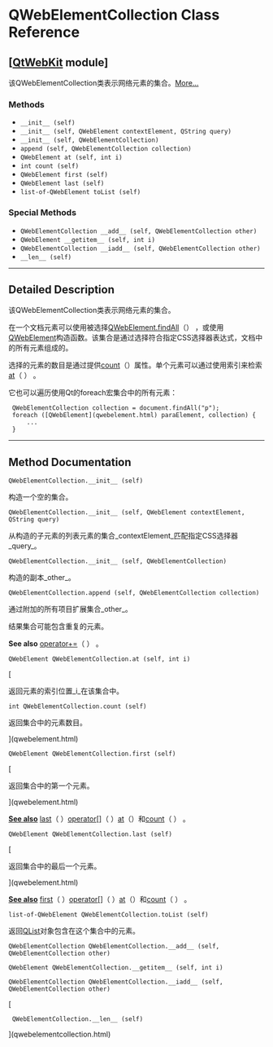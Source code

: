 # QWebElementCollection Class Reference

## [[QtWebKit](index.htm) module]

该QWebElementCollection类表示网络元素的集合。[More...](#details)

### Methods

*   `__init__ (self)`
*   `__init__ (self, QWebElement contextElement, QString query)`
*   `__init__ (self, QWebElementCollection)`
*   `append (self, QWebElementCollection collection)`
*   `QWebElement at (self, int i)`
*   `int count (self)`
*   `QWebElement first (self)`
*   `QWebElement last (self)`
*   `list-of-QWebElement toList (self)`

### Special Methods

*   `QWebElementCollection __add__ (self, QWebElementCollection other)`
*   `QWebElement __getitem__ (self, int i)`
*   `QWebElementCollection __iadd__ (self, QWebElementCollection other)`
*   `__len__ (self)`

* * *

## Detailed Description

该QWebElementCollection类表示网络元素的集合。

在一个文档元素可以使用被选择[QWebElement.findAll](qwebelement.html#findAll)（） ，或使用[QWebElement](qwebelement.html)构造函数。该集合是通过选择符合指定CSS选择器表达式，文档中的所有元素组成的。

选择的元素的数目是通过提供[count](qwebelementcollection.html#count)（）属性。单个元素可以通过使用索引来检索[at](qwebelementcollection.html#at)（ ） 。

它也可以遍历使用Qt的foreach宏集合中的所有元素：

```
 QWebElementCollection collection = document.findAll("p");
 foreach ([QWebElement](qwebelement.html) paraElement, collection) {
     ...
 }

```

* * *

## Method Documentation

```
QWebElementCollection.__init__ (self)
```

构造一个空的集合。

```
QWebElementCollection.__init__ (self, QWebElement contextElement, QString query)
```

从构造的子元素的列表元素的集合_contextElement_匹配指定CSS选择器_query_。

```
QWebElementCollection.__init__ (self, QWebElementCollection)
```

构造的副本_other_。

```
QWebElementCollection.append (self, QWebElementCollection collection)
```

通过附加的所有项目扩展集合_other_。

结果集合可能包含重复的元素。

**See also** [operator+=](qwebelementcollection.html#operator-2b-eq)（ ） 。

```
QWebElement QWebElementCollection.at (self, int i)
```

[

返回元素的索引位置_i_在该集合中。

```
int QWebElementCollection.count (self)
```

返回集合中的元素数目。

](qwebelement.html)

```
QWebElement QWebElementCollection.first (self)
```

[

返回集合中的第一个元素。

](qwebelement.html)

[**See also**](qwebelement.html) [last](qwebelementcollection.html#last)（ ）[operator[]](qwebelementcollection.html#operator-5b-5d)（ ）[at](qwebelementcollection.html#at)（）和[count](qwebelementcollection.html#count)（ ） 。

```
QWebElement QWebElementCollection.last (self)
```

[

返回集合中的最后一个元素。

](qwebelement.html)

[**See also**](qwebelement.html) [first](qwebelementcollection.html#first)（ ）[operator[]](qwebelementcollection.html#operator-5b-5d)（ ）[at](qwebelementcollection.html#at)（）和[count](qwebelementcollection.html#count)（ ） 。

```
list-of-QWebElement QWebElementCollection.toList (self)
```

返回[QList](index.htm)对象包含在这个集合中的元素。

```
QWebElementCollection QWebElementCollection.__add__ (self, QWebElementCollection other)
```

[](qwebelementcollection.html)

```
QWebElement QWebElementCollection.__getitem__ (self, int i)
```

[](qwebelement.html)

```
QWebElementCollection QWebElementCollection.__iadd__ (self, QWebElementCollection other)
```

[

```
 QWebElementCollection.__len__ (self)
```

](qwebelementcollection.html)